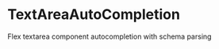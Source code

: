 TextAreaAutoCompletion
======================

Flex textarea component autocompletion with schema parsing